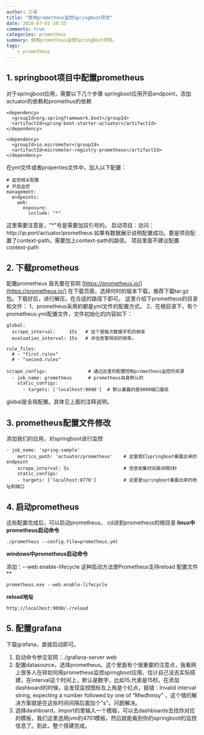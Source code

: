```yaml
---
author: 江峰
title: "使用prometheus监控SpringBoot项目"
date: 2020-07-01 10:55
comments: true
categories: prometheus
summary: 使用prometheus监控SpringBoot项目。
tags: 
	- prometheus
---
```



##  1. springboot项目中配置prometheus


 对于springboot应用，需要以下几个步骤
springboot应用开启endpoint，添加actuator的依赖和promethus的依赖

```
<dependency>
  <groupId>org.springframework.boot</groupId>
  <artifactId>spring-boot-starter-actuator</artifactId>
</dependency>

<dependency>
  <groupId>io.micrometer</groupId>
  <artifactId>micrometer-registry-prometheus</artifactId>
</dependency>
```
在yml文件或者properties文件中，加入以下配置：

```
# 监控相关配置
# 开启监控
management:
  endpoints:
    web:
      exposure:
        include: "*"  
```
这里需要注意是，"*"号是需要加双引号的。
启动项目：访问：http://ip:port/actuator/prometheus
如果有数据展示说明配置成功。要是项目配置了context-path。需要加上context-path的路径。
项目里面不建议配置context-path

## 2. 下载prometheus
配置prometheus
首先要在官网 [https://prometheus.io/](https://prometheus.io/)
在下载页面，选择何时的版本下载，推荐下载tar.gz包。下载好后，进行解压。在合适的路径下即可。
这里介绍下prometheus的目录和文件：
1、prometheus采用的都是yml文件的配置方式。
2、在根目录下，有个prometheus.yml配置文件，文件初始化的内容如下： 
```
global:
  scrape_interval:     15s   # 这个是每次数据手机的频率
  evaluation_interval: 15s   # 评估告警规则的频率。

rule_files:
  # - "first.rules"
  # - "second.rules"

scrape_configs:               # 通过这里的配置控制prometheus监控的资源
  - job_name: prometheus      # prometheus自身默认的
    static_configs:
      - targets: ['localhost:9090']  # 默认暴露的是9090端口服务
```
global是全局配置。具体见上面的注释说明。

## 3. prometheus配置文件修改
添加我们的应用，对springboot进行监控
```
- job_name: 'spring-sample'
    metrics_path: 'actuator/prometheus'    # 这里我们springboot暴露出来的endpoint
    scrape_interval: 5s                    # 信息收集时间是间隔5秒
    static_configs:
    - targets: ['localhost:8778']          # 这里是springboot暴露出来的地址和端口
```

## 4. 启动prometheus
这些配置完成后，可以启动prometheus，
cd进到prometheus的根目录
**linux中prometheus启动命令**

```
./prometheus --config.file=prometheus.yml
```

**windows中prometheus启动命令**


添加：--web.enable-lifecycle
这种启动方法使Prometheus支持reload 配置文件**
```
prometheus.exe --web.enable-lifecycle
```
**reload地址**
```
http://localhost:9090/-/reload
```

## 5. 配置grafana
下载grafana，直接启动即可。
1. 启动命令参见官网：./grafana-server web
2. 配置datasource，选择prometheus。这个里面有个很重要的注意点，我看网上很多人在转如何用prometheus监控springboot应用，估计自己没去实际搭建，在interval这个时间上，默认是数字，比如15,代表是15秒。在添加dashboard的时候，会发现监控图标左上角是个红点，报错：Invalid interval string, expecting a number followed by one of "Mwdhmsy" ，这个错的解决方案就是在这些时间间隔后面加个"s"。问题解决。
3. 选择dashboard，import的里输入一个模板，可以去dashboards去找你对应的模板，我们这里选用jvm的4701模板，然后就能看到你的springboot的监控信息了。到此，整个搭建完成。
